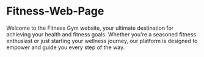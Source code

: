 # Fitness-Web-Page
Welcome to the Fitness Gym website, your ultimate destination for achieving your health and fitness goals. Whether you're a seasoned fitness enthusiast or just starting your wellness journey, our platform is designed to empower and guide you every step of the way.
